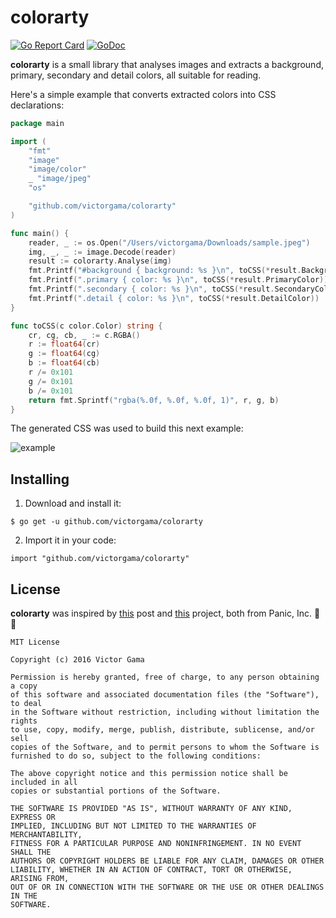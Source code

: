 # colorarty
[![Go Report Card](https://goreportcard.com/badge/github.com/victorgama/colorarty)](https://goreportcard.com/report/github.com/victorgama/colorarty)
[![GoDoc](https://godoc.org/github.com/victorgama/go-unfurl?status.svg)](https://godoc.org/github.com/victorgama/go-unfurl)

**colorarty** is a small library that analyses images and extracts a background, primary, secondary and detail colors, all suitable for reading.

Here's a simple example that converts extracted colors into CSS declarations:
```go
package main

import (
	"fmt"
	"image"
	"image/color"
	_ "image/jpeg"
	"os"

	"github.com/victorgama/colorarty"
)

func main() {
	reader, _ := os.Open("/Users/victorgama/Downloads/sample.jpeg")
	img, _, _ := image.Decode(reader)
	result := colorarty.Analyse(img)
	fmt.Printf("#background { background: %s }\n", toCSS(*result.BackgroundColor))
	fmt.Printf(".primary { color: %s }\n", toCSS(*result.PrimaryColor))
	fmt.Printf(".secondary { color: %s }\n", toCSS(*result.SecondaryColor))
	fmt.Printf(".detail { color: %s }\n", toCSS(*result.DetailColor))
}

func toCSS(c color.Color) string {
	cr, cg, cb, _ := c.RGBA()
	r := float64(cr)
	g := float64(cg)
	b := float64(cb)
	r /= 0x101
	g /= 0x101
	b /= 0x101
	return fmt.Sprintf("rgba(%.0f, %.0f, %.0f, 1)", r, g, b)
}

```

The generated CSS was used to build this next example:

![example](https://dl.dropboxusercontent.com/u/262919/colorarty-demo.png)

## Installing
1. Download and install it:
```
$ go get -u github.com/victorgama/colorarty
```
2. Import it in your code:
```
import "github.com/victorgama/colorarty"
```

## License

**colorarty** was inspired by [this](https://panic.com/blog/itunes-11-and-colors/) post and [this](https://github.com/panicinc/ColorArt) project, both from Panic, Inc. 💖🦄

```
MIT License

Copyright (c) 2016 Victor Gama

Permission is hereby granted, free of charge, to any person obtaining a copy
of this software and associated documentation files (the "Software"), to deal
in the Software without restriction, including without limitation the rights
to use, copy, modify, merge, publish, distribute, sublicense, and/or sell
copies of the Software, and to permit persons to whom the Software is
furnished to do so, subject to the following conditions:

The above copyright notice and this permission notice shall be included in all
copies or substantial portions of the Software.

THE SOFTWARE IS PROVIDED "AS IS", WITHOUT WARRANTY OF ANY KIND, EXPRESS OR
IMPLIED, INCLUDING BUT NOT LIMITED TO THE WARRANTIES OF MERCHANTABILITY,
FITNESS FOR A PARTICULAR PURPOSE AND NONINFRINGEMENT. IN NO EVENT SHALL THE
AUTHORS OR COPYRIGHT HOLDERS BE LIABLE FOR ANY CLAIM, DAMAGES OR OTHER
LIABILITY, WHETHER IN AN ACTION OF CONTRACT, TORT OR OTHERWISE, ARISING FROM,
OUT OF OR IN CONNECTION WITH THE SOFTWARE OR THE USE OR OTHER DEALINGS IN THE
SOFTWARE.

```
